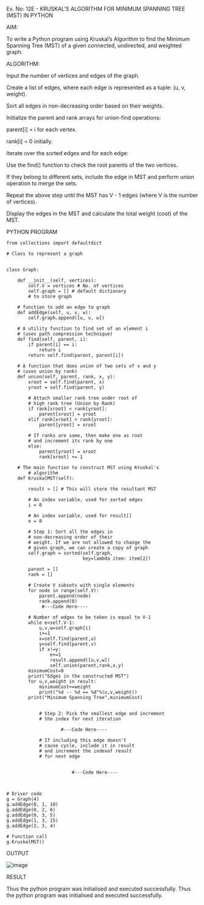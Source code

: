 Ex. No: 12E - KRUSKAL’S ALGORITHM FOR MINIMUM SPANNING TREE (MST) IN PYTHON

AIM:

To write a Python program using Kruskal’s Algorithm to find the Minimum Spanning Tree (MST) of a given connected, undirected, and weighted graph.

ALGORITHM:

Input the number of vertices and edges of the graph.

Create a list of edges, where each edge is represented as a tuple: (u, v, weight).

Sort all edges in non-decreasing order based on their weights.

Initialize the parent and rank arrays for union-find operations:

parent[i] = i for each vertex.

rank[i] = 0 initially.

Iterate over the sorted edges and for each edge:

Use the find() function to check the root parents of the two vertices.

If they belong to different sets, include the edge in MST and perform union operation to merge the sets.

Repeat the above step until the MST has V - 1 edges (where V is the number of vertices).

Display the edges in the MST and calculate the total weight (cost) of the MST.

PYTHON PROGRAM
```
from collections import defaultdict

# Class to represent a graph


class Graph:

	def __init__(self, vertices):
		self.V = vertices # No. of vertices
		self.graph = [] # default dictionary
		# to store graph

	# function to add an edge to graph
	def addEdge(self, u, v, w):
		self.graph.append([u, v, w])

	# A utility function to find set of an element i
	# (uses path compression technique)
	def find(self, parent, i):
		if parent[i] == i:
			return i
		return self.find(parent, parent[i])

	# A function that does union of two sets of x and y
	# (uses union by rank)
	def union(self, parent, rank, x, y):
		xroot = self.find(parent, x)
		yroot = self.find(parent, y)

		# Attach smaller rank tree under root of
		# high rank tree (Union by Rank)
		if rank[xroot] < rank[yroot]:
			parent[xroot] = yroot
		elif rank[xroot] > rank[yroot]:
			parent[yroot] = xroot

		# If ranks are same, then make one as root
		# and increment its rank by one
		else:
			parent[yroot] = xroot
			rank[xroot] += 1

	# The main function to construct MST using Kruskal's
		# algorithm
	def KruskalMST(self):

		result = [] # This will store the resultant MST
		
		# An index variable, used for sorted edges
		i = 0
		
		# An index variable, used for result[]
		e = 0

		# Step 1: Sort all the edges in
		# non-decreasing order of their
		# weight. If we are not allowed to change the
		# given graph, we can create a copy of graph
		self.graph = sorted(self.graph,
							key=lambda item: item[2])

		parent = []
		rank = []

		# Create V subsets with single elements
		for node in range(self.V):
		    parent.append(node)
		    rank.append(0)
		     #---Code Here----
		
		# Number of edges to be taken is equal to V-1
		while e<self.V-1:
		    u,v,w=self.graph[i]
		    i+=1
		    x=self.find(parent,u)
		    y=self.find(parent,v)
		    if x!=y:
		        e+=1
		        result.append([u,v,w])
		        self.union(parent,rank,x,y)
		minimumCost=0
		print("Edges in the constructed MST")
		for u,v,weight in result:
		    minimumCost+=weight
		    print("%d -- %d == %d"%(u,v,weight))
		print("Minimum Spanning Tree",minimumCost)
		    

			# Step 2: Pick the smallest edge and increment
			# the index for next iteration
			        
			        #---Code Here----

			# If including this edge doesn't
			# cause cycle, include it in result
			# and increment the indexof result
			# for next edge
			            
			            
			            #---Code Here----

		

# Driver code
g = Graph(4)
g.addEdge(0, 1, 10)
g.addEdge(0, 2, 6)
g.addEdge(0, 3, 5)
g.addEdge(1, 3, 15)
g.addEdge(2, 3, 4)

# Function call
g.KruskalMST()
```

OUTPUT

![image](https://github.com/user-attachments/assets/c9466c6b-9f9e-429f-b6c4-f4574a44bf56)


RESULT

Thus the python program was initialised and executed successfully.
Thus the python program was initialised and executed successfully.
